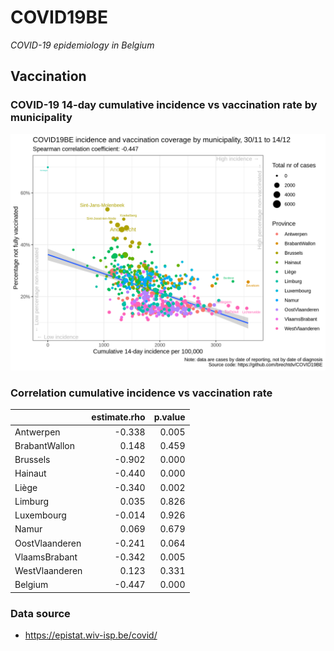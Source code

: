 
# COVID19BE

*COVID-19 epidemiology in Belgium*

## Vaccination

### COVID-19 14-day cumulative incidence vs vaccination rate by municipality

![](covid19be-vaccination.png)

### Correlation cumulative incidence vs vaccination rate

|                | estimate.rho | p.value |
| :------------- | -----------: | ------: |
| Antwerpen      |      \-0.338 |   0.005 |
| BrabantWallon  |        0.148 |   0.459 |
| Brussels       |      \-0.902 |   0.000 |
| Hainaut        |      \-0.440 |   0.000 |
| Liège          |      \-0.340 |   0.002 |
| Limburg        |        0.035 |   0.826 |
| Luxembourg     |      \-0.014 |   0.926 |
| Namur          |        0.069 |   0.679 |
| OostVlaanderen |      \-0.241 |   0.064 |
| VlaamsBrabant  |      \-0.342 |   0.005 |
| WestVlaanderen |        0.123 |   0.331 |
| Belgium        |      \-0.447 |   0.000 |

### Data source

  - <https://epistat.wiv-isp.be/covid/>
